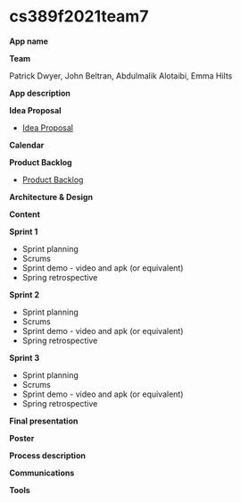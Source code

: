 # cs389f2021team7

**App name**

**Team** 

Patrick Dwyer, John Beltran, Abdulmalik Alotaibi, Emma Hilts

**App description**

**Idea Proposal**
* [Idea Proposal](https://github.com/paceuniversity/cs389f2021team7/blob/main/team7ideaproposal2021.docx)

**Calendar**

**Product Backlog**
* [Product Backlog](https://github.com/paceuniversity/cs389f2021team7/blob/main/Team%207%20Product%20Backlog.xlsx)

**Architecture & Design**

**Content**

**Sprint 1**

* Sprint planning
* Scrums
* Sprint demo - video and apk (or equivalent)
* Spring retrospective

**Sprint 2**

* Sprint planning
* Scrums
* Sprint demo - video and apk (or equivalent)
* Spring retrospective

**Sprint 3** 

* Sprint planning
* Scrums
* Sprint demo - video and apk (or equivalent)
* Spring retrospective

**Final presentation**

**Poster**

**Process description**

**Communications**

**Tools**
